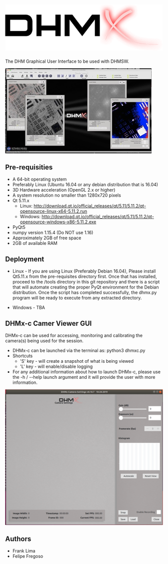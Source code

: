 # ![DHMx](./dhmx_logo_sm.png)
The DHM Graphical User Interface to be used with DHMSW.

![DHMx GUI](doc/DHMx_Screenshot.jpg)

## Pre-requisities
* A 64-bit operating system
* Preferably Linux (Ubuntu 16.04 or any debian distribution that is 16.04)
* 3D Hardware acceleration (OpenGL 2.x or higher)
* A system resolution no smaller than 1280x720 pixels
* Qt 5.11.x
  - Linux: http://download.qt.io/official_releases/qt/5.11/5.11.2/qt-opensource-linux-x64-5.11.2.run
  - Windows: http://download.qt.io/official_releases/qt/5.11/5.11.2/qt-opensource-windows-x86-5.11.2.exe
* PyQt5
* numpy version 1.15.4 (Do NOT use 1.16)
* Approximately 2GB of free space
* 2GB of available RAM


## Deployment
* Linux - If you are using Linux (Preferably Debian 16.04), Please install Qt5.11.x from the pre-requisites directory first.  Once that has installed, proceed to the /tools directory in this git repository and there is a script that will automate creating the proper PyQt environment for the Debian distribution. Once the script has completed successfully, the dhmx.py program will be ready to execute from any extracted directory.

* Windows - TBA

## DHMx-c Camer Viewer GUI
DHMx-c can be used for accessing, monitoring and calibrating the camera(s) being used for the session.
* DHMx-c can be launched via the terminal as: python3 dhmxc.py
* Shortcuts
  - 'S' key - will create a snapshot of what is being viewed
  - 'L' key - will enable/disable logging
* For any additional information about how to launch DHMx-c, please use the -h / --help launch argument and it will provide the user with more information.

![DHMx-C](doc/DHMx_C_screenshot.png)

## Authors
* Frank Lima
* Felipe Fregoso
